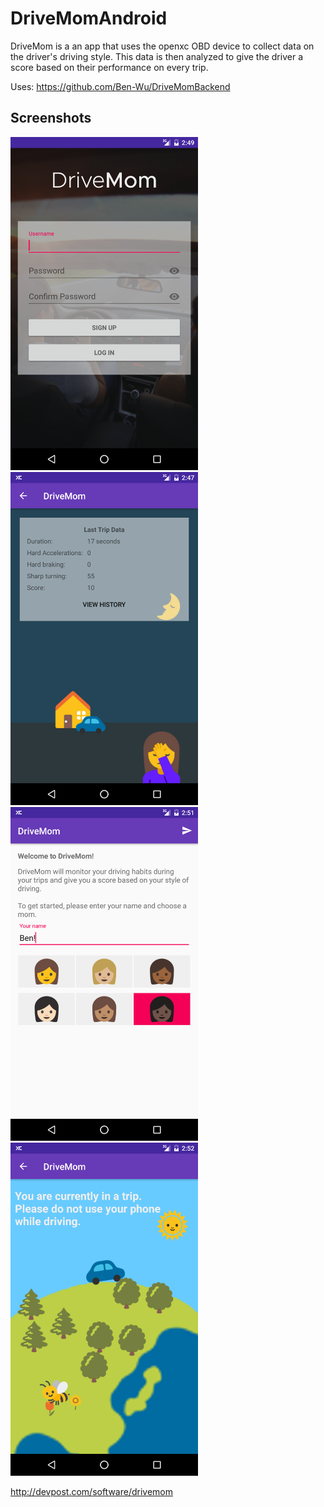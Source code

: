 # DriveMomAndroid

DriveMom is a an app that uses the openxc OBD device to collect data on the driver's driving style. This data is then analyzed to give the driver a score based on their performance on every trip.

Uses: https://github.com/Ben-Wu/DriveMomBackend

## Screenshots

<img src="https://github.com/Ben-Wu/DriveMomAndroid/blob/master/screenshot_login.png" width="300"/>
<img src="https://github.com/Ben-Wu/DriveMomAndroid/blob/master/screenshot_summary.png" width="300"/>
<img src="https://github.com/Ben-Wu/DriveMomAndroid/blob/master/screenshot_welcome.png" width="300"/>
<img src="https://github.com/Ben-Wu/DriveMomAndroid/blob/master/screenshot_in_trip.png" width="300"/>

http://devpost.com/software/drivemom

